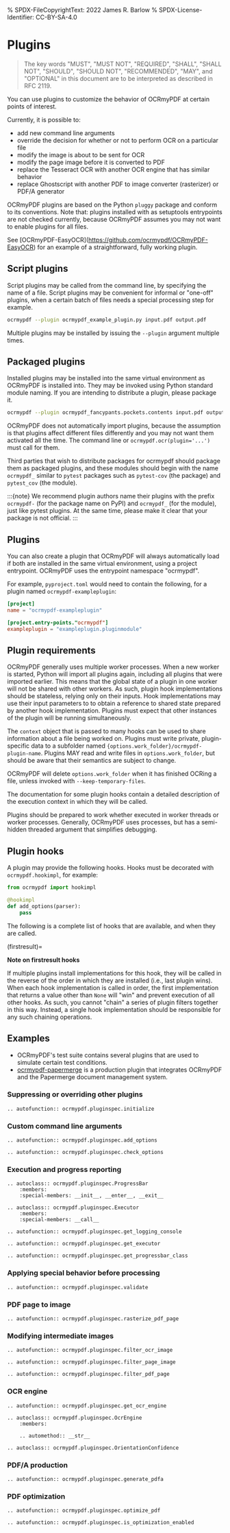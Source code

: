 % SPDX-FileCopyrightText: 2022 James R. Barlow
% SPDX-License-Identifier: CC-BY-SA-4.0

# Plugins

> The key words "MUST", "MUST NOT", "REQUIRED", "SHALL", "SHALL
> NOT", "SHOULD", "SHOULD NOT", "RECOMMENDED", "MAY", and
> "OPTIONAL" in this document are to be interpreted as described in
> RFC 2119.

You can use plugins to customize the behavior of OCRmyPDF at certain points of
interest.

Currently, it is possible to:

- add new command line arguments
- override the decision for whether or not to perform OCR on a particular file
- modify the image is about to be sent for OCR
- modify the page image before it is converted to PDF
- replace the Tesseract OCR with another OCR engine that has similar behavior
- replace Ghostscript with another PDF to image converter (rasterizer) or
  PDF/A generator

OCRmyPDF plugins are based on the Python `pluggy` package and conform to its
conventions. Note that: plugins installed with as setuptools entrypoints are
not checked currently, because OCRmyPDF assumes you may not want to enable
plugins for all files.

See \[OCRmyPDF-EasyOCR\](<https://github.com/ocrmypdf/OCRmyPDF-EasyOCR>) for an
example of a straightforward, fully working plugin.

## Script plugins

Script plugins may be called from the command line, by specifying the name of a file.
Script plugins may be convenient for informal or "one-off" plugins, when a certain
batch of files needs a special processing step for example.

```bash
ocrmypdf --plugin ocrmypdf_example_plugin.py input.pdf output.pdf
```

Multiple plugins may be installed by issuing the `--plugin` argument multiple times.

## Packaged plugins

Installed plugins may be installed into the same virtual environment as OCRmyPDF
is installed into. They may be invoked using Python standard module naming.
If you are intending to distribute a plugin, please package it.

```bash
ocrmypdf --plugin ocrmypdf_fancypants.pockets.contents input.pdf output.pdf
```

OCRmyPDF does not automatically import plugins, because the assumption is that
plugins affect different files differently and you may not want them activated
all the time. The command line or `ocrmypdf.ocr(plugin='...')` must call
for them.

Third parties that wish to distribute packages for ocrmypdf should package them
as packaged plugins, and these modules should begin with the name `ocrmypdf_`
similar to `pytest` packages such as `pytest-cov` (the package) and
`pytest_cov` (the module).

:::{note}
We recommend plugin authors name their plugins with the prefix
`ocrmypdf-` (for the package name on PyPI) and `ocrmypdf_` (for the
module), just like pytest plugins. At the same time, please make it clear
that your package is not official.
:::

## Plugins

You can also create a plugin that OCRmyPDF will always automatically load if both are
installed in the same virtual environment, using a project entrypoint.
OCRmyPDF uses the entrypoint namespace "ocrmypdf".

For example, `pyproject.toml` would need to contain the following, for a plugin named
`ocrmypdf-exampleplugin`:

```toml
[project]
name = "ocrmypdf-exampleplugin"

[project.entry-points."ocrmypdf"]
exampleplugin = "exampleplugin.pluginmodule"
```

## Plugin requirements

OCRmyPDF generally uses multiple worker processes. When a new worker is started,
Python will import all plugins again, including all plugins that were imported earlier.
This means that the global state of a plugin in one worker will not be shared with
other workers. As such, plugin hook implementations should be stateless, relying
only on their inputs. Hook implementations may use their input parameters to
to obtain a reference to shared state prepared by another hook implementation.
Plugins must expect that other instances of the plugin will be running
simultaneously.

The `context` object that is passed to many hooks can be used to share information
about a file being worked on. Plugins must write private, plugin-specific data to
a subfolder named `{options.work_folder}/ocrmypdf-plugin-name`. Plugins MAY
read and write files in `options.work_folder`, but should be aware that their
semantics are subject to change.

OCRmyPDF will delete `options.work_folder` when it has finished OCRing
a file, unless invoked with `--keep-temporary-files`.

The documentation for some plugin hooks contain a detailed description of the
execution context in which they will be called.

Plugins should be prepared to work whether executed in worker threads or worker
processes. Generally, OCRmyPDF uses processes, but has a semi-hidden threaded
argument that simplifies debugging.

## Plugin hooks

A plugin may provide the following hooks. Hooks must be decorated with
`ocrmypdf.hookimpl`, for example:

```python
from ocrmypdf import hookimpl

@hookimpl
def add_options(parser):
    pass
```

The following is a complete list of hooks that are available, and when
they are called.

(firstresult)=

**Note on firstresult hooks**

If multiple plugins install implementations for this hook, they will be called in
the reverse of the order in which they are installed (i.e., last plugin wins).
When each hook implementation is called in order, the first implementation that
returns a value other than `None` will "win" and prevent execution of all other
hooks. As such, you cannot "chain" a series of plugin filters together in this
way. Instead, a single hook implementation should be responsible for any such
chaining operations.

## Examples

- OCRmyPDF's test suite contains several plugins that are used to simulate certain
  test conditions.
- [ocrmypdf-papermerge](https://github.com/papermerge/OCRmyPDF_papermerge) is
  a production plugin that integrates OCRmyPDF and the Papermerge document
  management system.

### Suppressing or overriding other plugins

```{eval-rst}
.. autofunction:: ocrmypdf.pluginspec.initialize
```

### Custom command line arguments

```{eval-rst}
.. autofunction:: ocrmypdf.pluginspec.add_options
```

```{eval-rst}
.. autofunction:: ocrmypdf.pluginspec.check_options
```

### Execution and progress reporting

```{eval-rst}
.. autoclass:: ocrmypdf.pluginspec.ProgressBar
    :members:
    :special-members: __init__, __enter__, __exit__
```

```{eval-rst}
.. autoclass:: ocrmypdf.pluginspec.Executor
    :members:
    :special-members: __call__
```

```{eval-rst}
.. autofunction:: ocrmypdf.pluginspec.get_logging_console
```

```{eval-rst}
.. autofunction:: ocrmypdf.pluginspec.get_executor
```

```{eval-rst}
.. autofunction:: ocrmypdf.pluginspec.get_progressbar_class
```

### Applying special behavior before processing

```{eval-rst}
.. autofunction:: ocrmypdf.pluginspec.validate
```

### PDF page to image

```{eval-rst}
.. autofunction:: ocrmypdf.pluginspec.rasterize_pdf_page
```

### Modifying intermediate images

```{eval-rst}
.. autofunction:: ocrmypdf.pluginspec.filter_ocr_image
```

```{eval-rst}
.. autofunction:: ocrmypdf.pluginspec.filter_page_image
```

```{eval-rst}
.. autofunction:: ocrmypdf.pluginspec.filter_pdf_page
```

### OCR engine

```{eval-rst}
.. autofunction:: ocrmypdf.pluginspec.get_ocr_engine
```

```{eval-rst}
.. autoclass:: ocrmypdf.pluginspec.OcrEngine
    :members:

    .. automethod:: __str__
```

```{eval-rst}
.. autoclass:: ocrmypdf.pluginspec.OrientationConfidence
```

### PDF/A production

```{eval-rst}
.. autofunction:: ocrmypdf.pluginspec.generate_pdfa
```

### PDF optimization

```{eval-rst}
.. autofunction:: ocrmypdf.pluginspec.optimize_pdf
```

```{eval-rst}
.. autofunction:: ocrmypdf.pluginspec.is_optimization_enabled
```
